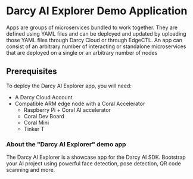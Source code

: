 # Darcy AI Explorer Demo Application

Apps are groups of microservices bundled to work together. They are defined using YAML files and can be deployed and updated by uploading those YAML files through Darcy Cloud or through EdgeCTL. An app can consist of an arbitrary number of interacting or standalone microservices that are deployed on a single or an arbitrary number of nodes

## Prerequisites

To deploy the Darcy AI Explorer app, you will need:

* A Darcy Cloud Account
* Compatible ARM edge node with a Coral Accelerator
  * Raspberry Pi + Coral AI accelerator
  * Coral Dev Board
  * Coral Mini
  * Tinker T

### About the "Darcy AI Explorer" demo app

The Darcy AI Explorer is a showcase app for the Darcy AI SDK. Bootstrap your AI project using powerful face detection, pose detection, QR code scanning and more.
